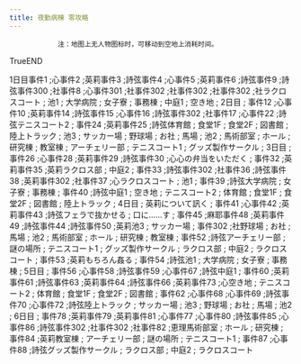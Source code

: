 ```yaml
---
title: 夜勤病棟 零攻略
---
```


                注：地图上无人物图标时，可移动到空地上消耗时间。

TrueEND

1日目事件1  ;心事件2  ;英莉事件3  ;詩弦事件4  ;心事件5  ;英莉事件6  ;詩弦事件9  ;詩弦事件300  ;社事件8  ;心事件301  ;社事件302  ;社事件302  ;社事件302  ;社ラクロスコート  ; 池1  ; 大学病院  ; 女子寮  ; 事務棟  ; 中庭1  ; 空き地  ; 2日目  ; 事件12  ;心事件10  ;英莉事件14  ;詩弦事件15  ;心事件16  ;詩弦事件302  ;社事件17  ;心事件22  ;詩弦テニスコート2  ; 事件24  ;英莉事件25  ;詩弦体育館  ; 食堂1F  ; 食堂2F  ; 図書館  ; 陸上トラック  ; 池3  ; サッカー場  ; 野球場  ; お社  ; 馬場  ; 池2  ; 馬術部室  ; ホール  ; 研究棟  ; 教室棟  ; アーチェリー部  ; テニスコート1  ; グッズ製作サークル  ; 3日目  ; 事件26  ;心事件28  ;英莉事件29  ;詩弦事件30  ;心心の弁当をいただく  ; 事件32  ;英莉事件35  ;英莉ラクロス部  ; 中庭2  ; 事件33  ;詩弦事件302  ;社事件36  ;詩弦事件38  ;英莉事件302  ;社事件37  ;心ラクロスコート  ; 池1  ; 事件39  ;詩弦大学病院  ; 女子寮  ; 事務棟  ; 事件40  ;詩弦中庭1  ; 空き地  ; テニスコート2  ; 体育館  ; 食堂1F  ; 食堂2F  ; 図書館  ; 陸上トラック  ; 4日目  ; 英莉について訊く  ; 事件41  ;心事件42  ;英莉事件43  ;詩弦フェラで抜かせる  ; 口に……す  ; 事件45  ;麻耶事件48  ;英莉事件49  ;詩弦事件44  ;詩弦事件50  ;英莉池3  ; サッカー場  ; 事件302  ;社野球場  ; お社  ; 馬場  ; 池2  ; 馬術部室  ; ホール  ; 研究棟  ; 教室棟  ; 事件52  ;詩弦アーチェリー部  ; 謎の場所  ; テニスコート1  ; グッズ製作サークル  ; ラクロス部  ; 中庭2  ; ラクロスコート  ; 事件53  ;英莉もちろん姦る  ; 事件54  ;詩弦池1  ; 大学病院  ; 女子寮  ; 事務棟  ; 5日目  ; 事件56  ;心事件58  ;詩弦事件59  ;心事件67  ;詩弦中庭1  ; 事件60  ;英莉事件61  ;詩弦事件63  ;英莉事件64  ;詩弦事件66  ;英莉事件73  ;心空き地  ; テニスコート2  ; 体育館  ; 食堂1F  ; 食堂2F  ; 図書館  ; 事件62  ;心事件68  ;心事件69  ;詩弦事件70  ;心事件72  ;詩弦陸上トラック  ; サッカー場  ; 池3  ; 野球場  ; お社  ; 馬場  ; 池2  ; 6日目  ; 事件78  ;英莉事件79  ;英莉事件81  ;心事件77  ;心事件80  ;詩弦事件85  ;心事件86  ;詩弦事件302  ;社事件302  ;社事件82  ;恵理馬術部室  ; ホール  ; 研究棟  ; 事件84  ;英莉教室棟  ; アーチェリー部  ; 謎の場所  ; テニスコート1  ; 事件87  ;心事件88  ;詩弦グッズ製作サークル  ; ラクロス部  ; 中庭2  ; ラクロスコート


              
